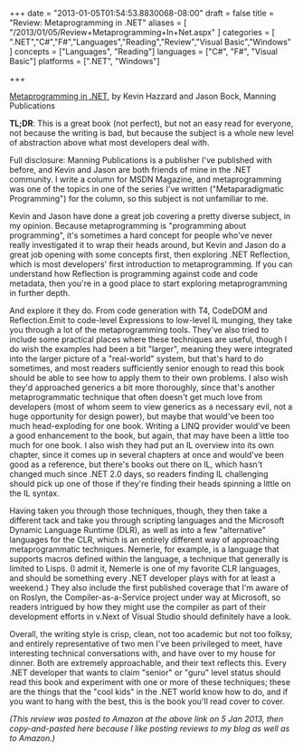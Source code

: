 +++
date = "2013-01-05T01:54:53.8830068-08:00"
draft = false
title = "Review: Metaprogramming in .NET"
aliases = [
	"/2013/01/05/Review+Metaprogramming+In+Net.aspx"
]
categories = [
	".NET","C#","F#","Languages","Reading","Review","Visual Basic","Windows"
]
concepts = ["Languages", "Reading"]
languages = ["C#", "F#", "Visual Basic"]
platforms = [".NET", "Windows"]
 
+++
<p><a href="http://www.amazon.com/Metaprogramming-NET-Kevin-Hazzard/dp/1617290262/ref=sr_1_1?ie=UTF8&qid=1355425677&sr=8-1&keywords=metaprogramming+in+.net">Metaprogramming in .NET</a>, by Kevin Hazzard and Jason Bock, Manning Publications</p>

<p><b>TL;DR</b>: This is a great book (not perfect), but not an easy read for everyone, not because the writing is bad, but because the subject is a whole new level of abstraction above what most developers deal with.</p>

<p>Full disclosure: Manning Publications is a publisher I've published with before, and Kevin and Jason are both friends of mine in the .NET community. I write a column for MSDN Magazine, and metaprogramming was one of the topics in one of the series I've written ("Metaparadigmatic Programming") for the column, so this subject is not unfamiliar to me.</p>

<p>Kevin and Jason have done a great job covering a pretty diverse subject, in my opinion. Because metaprogramming is "programming about programming", it's sometimes a hard concept for people who've never really investigated it to wrap their heads around, but Kevin and Jason do a great job opening with some concepts first, then exploring .NET Reflection, which is most developers' first introduction to metaprogramming. If you can understand how Reflection is programming against code and code metadata, then you're in a good place to start exploring metaprogramming in further depth.</p>

<p>And explore it they do. From code generation with T4, CodeDOM and Reflection.Emit to code-level Expressions to low-level IL munging, they take you through a lot of the metaprogramming tools. They've also tried to include some practical places where these techniques are useful, though I do wish the examples had been a bit "larger", meaning they were integrated into the larger picture of a "real-world" system, but that's hard to do sometimes, and most readers sufficiently senior enough to read this book should be able to see how to apply them to their own problems. I also wish they'd approached generics a bit more thoroughly, since that's another metaprogrammatic technique that often doesn't get much love from developers (most of whom seem to view generics as a necessary evil, not a huge opportunity for design power), but maybe that would've been too much head-exploding for one book. Writing a LINQ provider would've been a good enhancement to the book, but again, that may have been a little too much for one book. I also wish they had put an IL overview into its own chapter, since it comes up in several chapters at once and would've been good as a reference, but there's books out there on IL, which hasn't changed much since .NET 2.0 days, so readers finding IL challenging should pick up one of those if they're finding their heads spinning a little on the IL syntax.</p>

<p>Having taken you through those techniques, though, they then take a different tack and take you through scripting languages and the Microsoft Dynamic Language Runtime (DLR), as well as into a few "alternative" languages for the CLR, which is an entirely different way of approaching metaprogrammatic techniques. Nemerle, for example, is a language that supports macros defined within the language, a technique that generally is limited to Lisps. (I admit it, Nemerle is one of my favorite CLR languages, and should be something every .NET developer plays with for at least a weekend.) They also include the first published coverage that I'm aware of on Roslyn, the Compiler-as-a-Service project under way at Microsoft, so readers intrigued by how they might use the compiler as part of their development efforts in v.Next of Visual Studio should definitely have a look.</p>

<p>Overall, the writing style is crisp, clean, not too academic but not too folksy, and entirely representative of two men I've been privileged to meet, have interesting technical conversations with, and have over to my house for dinner. Both are extremely approachable, and their text reflects this. Every .NET developer that wants to claim "senior" or "guru" level status should read this book and experiment with one or more of these techniques; these are the things that the "cool kids" in the .NET world know how to do, and if you want to hang with the best, this is the book you'll read cover to cover.</p>

<p><i>(This review was posted to Amazon at the above link on 5 Jan 2013, then copy-and-pasted here because I like posting reviews to my blog as well as to Amazon.)</i></p>
 
